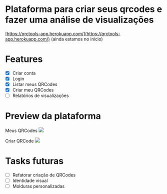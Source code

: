 # Plataforma para criar seus qrcodes e fazer uma análise de visualizações

[https://qrctools-app.herokuapp.com/](https://qrctools-app.herokuapp.com/) (ainda estamos no início)

# Features

* [x] Criar conta
* [x] Login
* [x] Listar meus QRCodes
* [x] Criar meu QRCodes
* [ ] Relatórios de visualizações  

# Preview da plataforma

Meus QRCodes
<img src="https://qrcodes-images.s3.sa-east-1.amazonaws.com/Print+1.png"  />

Criar QRCode
<img src="https://qrcodes-images.s3.sa-east-1.amazonaws.com/Print+2.png"  />

# Tasks futuras

* [ ] Refatorar criação de QRCodes
* [ ] Identidade visual
* [ ] Molduras personalizadas

